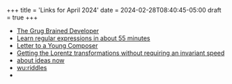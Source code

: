 +++
title = 'Links for April 2024'
date = 2024-02-28T08:40:45-05:00
draft = true
+++

- [The Grug Brained Developer](grugbrain.dev)
- [Learn regular expressions in about 55 minutes](qntm.org/re_en)
- [Letter to a Young Composer](https://alanbelkinmusic.com/site/en/index.php/letter-to-a-young-composer/)
- [Getting the Lorentz transformations without requiring an invariant speed](https://arxiv.org/pdf/1504.02423.pdf)
- [about ideas now](https://aboutideasnow.com)
- [wu:riddles](https://www.ocf.berkeley.edu/~wwu/riddles/intro.shtml)
- 
